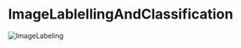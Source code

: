 # ImageLablellingAndClassification

![ImageLabeling](https://user-images.githubusercontent.com/83623568/117084300-2336a880-ad47-11eb-812b-ab7bb033b018.PNG)

